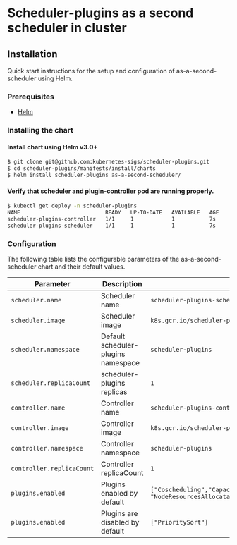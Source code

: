 # Scheduler-plugins as a second scheduler in cluster

## Installation

Quick start instructions for the setup and configuration of as-a-second-scheduler using Helm.

### Prerequisites

- [Helm](https://helm.sh/docs/intro/quickstart/#install-helm)

### Installing the chart

#### Install chart using Helm v3.0+

```bash
$ git clone git@github.com:kubernetes-sigs/scheduler-plugins.git
$ cd scheduler-plugins/manifests/install/charts
$ helm install scheduler-plugins as-a-second-scheduler/
```

#### Verify that scheduler and plugin-controller pod are running properly.

```bash
$ kubectl get deploy -n scheduler-plugins
NAME                           READY   UP-TO-DATE   AVAILABLE   AGE
scheduler-plugins-controller   1/1     1            1           7s
scheduler-plugins-scheduler    1/1     1            1           7s
```

### Configuration

The following table lists the configurable parameters of the as-a-second-scheduler chart and their default values.

| Parameter                               | Description                   | Default                                                                                         |
| --------------------------------------- |-------------------------------|-------------------------------------------------------------------------------------------------|
| `scheduler.name`                        | Scheduler name                | `scheduler-plugins-scheduler`                                                                   |
| `scheduler.image`                       | Scheduler image               | `k8s.gcr.io/scheduler-plugins/kube-scheduler:v0.23.10`                                          |
| `scheduler.namespace`                   | Default scheduler-plugins namespace | `scheduler-plugins`                                                                             |
| `scheduler.replicaCount`                | scheduler-plugins replicas    | `1`                                                                                             |
| `controller.name`                       | Controller name               | `scheduler-plugins-controller`                                                                  |
| `controller.image`                      | Controller image              | `k8s.gcr.io/scheduler-plugins/controller:v0.23.10`                                              |
| `controller.namespace`                  | Controller namespace          | `scheduler-plugins`                                                                             |    
| `controller.replicaCount`               | Controller replicaCount       | `1`                                                                                             |
| `plugins.enabled`                       | Plugins enabled by default    | `["Coscheduling","CapacityScheduling","NodeResourceTopologyMatch", "NodeResourcesAllocatable"]` |
| `plugins.enabled`                       | Plugins are disabled by default | `["PrioritySort"]`                                                                              |

